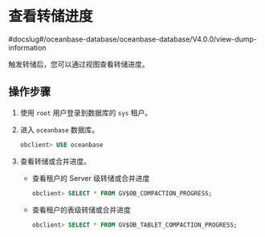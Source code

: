 # 查看转储进度

#docslug#/oceanbase-database/oceanbase-database/V4.0.0/view-dump-information

触发转储后，您可以通过视图查看转储进度。

## 操作步骤

1. 使用 `root` 用户登录到数据库的 `sys` 租户。

2. 进入 `oceanbase` 数据库。

   ```sql
   obclient> USE oceanbase
   ```

3. 查看转储或合并进度。

   * 查看租户的 Server 级转储或合并进度

      ```sql
      obclient> SELECT * FROM GV$OB_COMPACTION_PROGRESS;
      ```

   * 查看租户的表级转储或合并进度

      ```sql
      obclient> SELECT * FROM GV$OB_TABLET_COMPACTION_PROGRESS;
      ```
